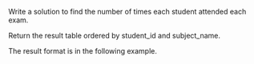 Write a solution to find the number of times each student attended each exam.

Return the result table ordered by student_id and subject_name.

The result format is in the following example.